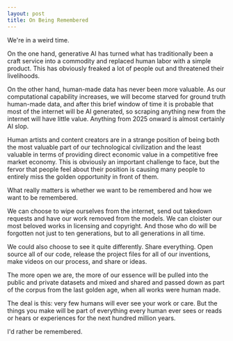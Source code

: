 ```yaml
---
layout: post
title: On Being Remembered
---
```


We're in a weird time.

On the one hand, generative AI has turned what has traditionally been a craft service into a commodity and replaced human labor with a simple product. This has obviously freaked a lot of people out and threatened their livelihoods.

On the other hand, human-made data has never been more valuable. As our computational capability increases, we will become starved for ground truth human-made data, and after this brief window of time it is probable that most of the internet will be AI generated, so scraping anything new from the internet will have little value. Anything from 2025 onward is almost certainly AI slop. 

Human artists and content creators are in a strange position of being both the most valuable part of our technological civilization and the least valuable in terms of providing direct economic value in a competitive free market economy. This is obviously an important challenge to face, but the fervor that people feel about their position is causing many people to entirely miss the golden opportunity in front of them.

What really matters is whether we want to be remembered and how we want to be remembered.

We can choose to wipe ourselves from the internet, send out takedown requests and have our work removed from the models. We can cloister our most beloved works in licensing and copyright. And those who do will be forgotten not just to ten generations, but to all generations in all time.

We could also choose to see it quite differently. Share everything. Open source all of our code, release the project files for all of our inventions, make videos on our process, and share or ideas.

The more open we are, the more of our essence will be pulled into the public and private datasets and mixed and shared and passed down as part of the corpus from the last golden age, when all works were human made.

The deal is this: very few humans will ever see your work or care. But the things you make will be part of everything every human ever sees or reads or hears or experiences for the next hundred million years.

I'd rather be remembered.